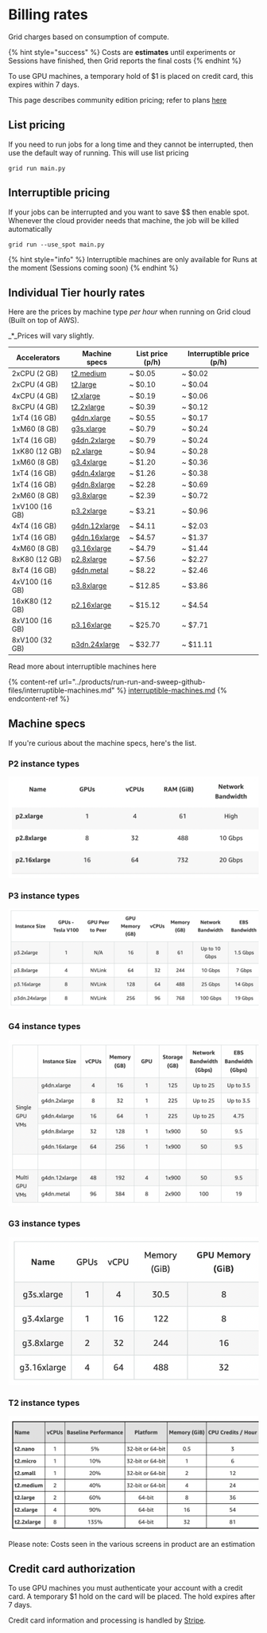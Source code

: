 # Billing rates

Grid charges based on consumption of compute.

{% hint style="success" %}
Costs are **estimates** until experiments or Sessions have finished, then Grid reports the final costs
{% endhint %}

To use GPU machines, a temporary hold of $1 is placed on credit card, this expires within 7 days.

This page describes community edition pricing; refer to plans [here](https://www.grid.ai/pricing/)

## List pricing

If you need to run jobs for a long time and they cannot be interrupted, then use the default way of running. This will use list pricing

```
grid run main.py
```

## Interruptible pricing

If your jobs can be interrupted and you want to save \$$\$$ then enable spot. Whenever the cloud provider needs that machine, the job will be killed automatically

```
grid run --use_spot main.py
```

{% hint style="info" %}
Interruptible machines are only available for Runs at the moment (Sessions coming soon)
{% endhint %}

## Individual Tier hourly rates

Here are the prices by machine type _per hour_ when running on Grid cloud (Built on top of AWS).

\_\*\_Prices will vary slightly.

| Accelerators   | Machine specs                                                                          | List price (p/h) | Interruptible price (p/h) |
| -------------- | -------------------------------------------------------------------------------------- | ---------------- | ------------------------- |
| 2xCPU (2 GB)   | [t2.medium](https://aws.amazon.com/blogs/aws/new-t2-xlarge-and-t2-2xlarge-instances/)  | \~ $0.05         | \~ $0.02                  |
| 2xCPU (4 GB)   | [t2.large](https://aws.amazon.com/blogs/aws/new-t2-xlarge-and-t2-2xlarge-instances/)   | \~ $0.10         | \~ $0.04                  |
| 4xCPU (4 GB)   | [t2.xlarge](https://aws.amazon.com/blogs/aws/new-t2-xlarge-and-t2-2xlarge-instances/)  | \~ $0.19         | \~ $0.06                  |
| 8xCPU (4 GB)   | [t2.2xlarge](https://aws.amazon.com/blogs/aws/new-t2-xlarge-and-t2-2xlarge-instances/) | \~ $0.39         | \~ $0.12                  |
| 1xT4 (16 GB)   | [g4dn.xlarge](https://aws.amazon.com/ec2/instance-types/g4/)                           | \~ $0.55         | \~ $0.17                  |
| 1xM60 (8 GB)   | [g3s.xlarge](https://aws.amazon.com/ec2/instance-types/g3/)                            | \~ $0.79         | \~ $0.24                  |
| 1xT4 (16 GB)   | [g4dn.2xlarge](https://aws.amazon.com/ec2/instance-types/g4/)                          | \~ $0.79         | \~ $0.24                  |
| 1xK80 (12 GB)  | [p2.xlarge](https://aws.amazon.com/ec2/instance-types/p2/)                             | \~ $0.94         | \~ $0.28                  |
| 1xM60 (8 GB)   | [g3.4xlarge](https://aws.amazon.com/ec2/instance-types/g3/)                            | \~ $1.20         | \~ $0.36                  |
| 1xT4 (16 GB)   | [g4dn.4xlarge](https://aws.amazon.com/ec2/instance-types/g4/)                          | \~ $1.26         | \~ $0.38                  |
| 1xT4 (16 GB)   | [g4dn.8xlarge](https://aws.amazon.com/ec2/instance-types/g4/)                          | \~ $2.28         | \~ $0.69                  |
| 2xM60 (8 GB)   | [g3.8xlarge](https://aws.amazon.com/ec2/instance-types/g3/)                            | \~ $2.39         | \~ $0.72                  |
| 1xV100 (16 GB) | [p3.2xlarge](https://aws.amazon.com/ec2/instance-types/p3/)                            | \~ $3.21         | \~ $0.96                  |
| 4xT4 (16 GB)   | [g4dn.12xlarge](https://aws.amazon.com/ec2/instance-types/g4/)                         | \~ $4.11         | \~ $2.03                  |
| 1xT4 (16 GB)   | [g4dn.16xlarge](https://aws.amazon.com/ec2/instance-types/g4/)                         | \~ $4.57         | \~ $1.37                  |
| 4xM60 (8 GB)   | [g3.16xlarge](https://aws.amazon.com/ec2/instance-types/g3/)                           | \~ $4.79         | \~ $1.44                  |
| 8xK80 (12 GB)  | [p2.8xlarge](https://aws.amazon.com/ec2/instance-types/p2/)                            | \~ $7.56         | \~ $2.27                  |
| 8xT4 (16 GB)   | [g4dn.metal](https://aws.amazon.com/ec2/instance-types/g4/)                            | \~ $8.22         | \~ $2.46                  |
| 4xV100 (16 GB) | [p3.8xlarge](https://aws.amazon.com/ec2/instance-types/p3/)                            | \~ $12.85        | \~ $3.86                  |
| 16xK80 (12 GB) | [p2.16xlarge](https://aws.amazon.com/ec2/instance-types/p2/)                           | \~ $15.12        | \~ $4.54                  |
| 8xV100 (16 GB) | [p3.16xlarge](https://aws.amazon.com/ec2/instance-types/p3/)                           | \~ $25.70        | \~ $7.71                  |
| 8xV100 (32 GB) | [p3dn.24xlarge](https://aws.amazon.com/ec2/instance-types/p3/)                         | \~ $32.77        | \~ $11.11                 |

Read more about interruptible machines here

{% content-ref url="../products/run-run-and-sweep-github-files/interruptible-machines.md" %}
[interruptible-machines.md](../products/run-run-and-sweep-github-files/interruptible-machines.md)
{% endcontent-ref %}

## Machine specs

If you're curious about the machine specs, here's the list.

### P2 instance types

![](<../.gitbook/assets/image (99).png>)

### P3 instance types

![](<../.gitbook/assets/image (100).png>)

### G4 instance types

![](<../.gitbook/assets/image (101).png>)

### G3 instance types

![](<../.gitbook/assets/image (102).png>)

### T2 instance types

![](<../.gitbook/assets/image (103).png>)

Please note: Costs seen in the various screens in product are an estimation

## **Credit card authorization**

To use GPU machines you must authenticate your account with a credit card. A temporary $1 hold on the card will be placed. The hold expires after 7 days.

Credit card information and processing is handled by [Stripe](https://stripe.com).
